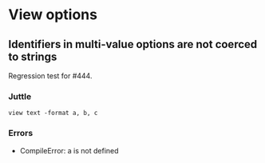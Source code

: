 View options
============

Identifiers in multi-value options are not coerced to strings
-------------------------------------------------------------

Regression test for #444.

### Juttle

    view text -format a, b, c

### Errors

  * CompileError: a is not defined
